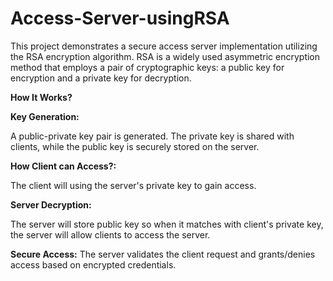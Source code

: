 # Access-Server-usingRSA

This project demonstrates a secure access server implementation utilizing the RSA encryption algorithm. RSA is a widely used asymmetric encryption method that employs a pair of cryptographic keys: a public key for encryption and a private key for decryption.


**How It Works?**


**Key Generation:**

A public-private key pair is generated.
The private key is shared with clients, while the public key is securely stored on the server.


**How Client can Access?:**

The client will using the server's private key to gain access.


**Server Decryption:**

The server will store public key so when it matches with client's private key, the server will allow clients to access the server.


**Secure Access:**
The server validates the client request and grants/denies access based on encrypted credentials.


